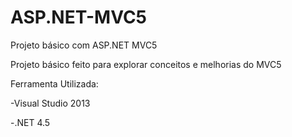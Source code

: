 # ASP.NET-MVC5
Projeto básico com ASP.NET MVC5


Projeto básico feito para explorar conceitos e melhorias do MVC5 

Ferramenta Utilizada:

  -Visual Studio 2013
  
  -.NET 4.5
